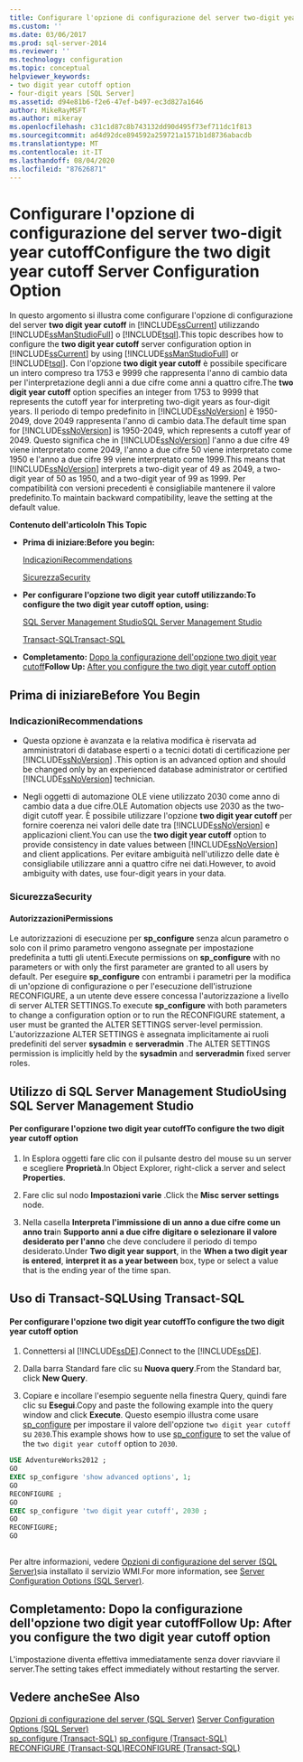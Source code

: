 ```yaml
---
title: Configurare l'opzione di configurazione del server two-digit year cutoff | Microsoft Docs
ms.custom: ''
ms.date: 03/06/2017
ms.prod: sql-server-2014
ms.reviewer: ''
ms.technology: configuration
ms.topic: conceptual
helpviewer_keywords:
- two digit year cutoff option
- four-digit years [SQL Server]
ms.assetid: d94e81b6-f2e6-47ef-b497-ec3d827a1646
author: MikeRayMSFT
ms.author: mikeray
ms.openlocfilehash: c31c1d87c8b743132dd90d495f73ef711dc1f813
ms.sourcegitcommit: ad4d92dce894592a259721a1571b1d8736abacdb
ms.translationtype: MT
ms.contentlocale: it-IT
ms.lasthandoff: 08/04/2020
ms.locfileid: "87626871"
---
```

# <a name="configure-the-two-digit-year-cutoff-server-configuration-option"></a><span data-ttu-id="63723-102">Configurare l'opzione di configurazione del server two-digit year cutoff</span><span class="sxs-lookup"><span data-stu-id="63723-102">Configure the two digit year cutoff Server Configuration Option</span></span>
  <span data-ttu-id="63723-103">In questo argomento si illustra come configurare l'opzione di configurazione del server **two digit year cutoff** in [!INCLUDE[ssCurrent](../../includes/sscurrent-md.md)] utilizzando [!INCLUDE[ssManStudioFull](../../includes/ssmanstudiofull-md.md)] o [!INCLUDE[tsql](../../includes/tsql-md.md)].</span><span class="sxs-lookup"><span data-stu-id="63723-103">This topic describes how to configure the **two digit year cutoff** server configuration option in [!INCLUDE[ssCurrent](../../includes/sscurrent-md.md)] by using [!INCLUDE[ssManStudioFull](../../includes/ssmanstudiofull-md.md)] or [!INCLUDE[tsql](../../includes/tsql-md.md)].</span></span> <span data-ttu-id="63723-104">Con l'opzione **two digit year cutoff** è possibile specificare un intero compreso tra 1753 e 9999 che rappresenta l'anno di cambio data per l'interpretazione degli anni a due cifre come anni a quattro cifre.</span><span class="sxs-lookup"><span data-stu-id="63723-104">The **two digit year cutoff** option specifies an integer from 1753 to 9999 that represents the cutoff year for interpreting two-digit years as four-digit years.</span></span> <span data-ttu-id="63723-105">Il periodo di tempo predefinito in [!INCLUDE[ssNoVersion](../../includes/ssnoversion-md.md)] è 1950-2049, dove 2049 rappresenta l'anno di cambio data.</span><span class="sxs-lookup"><span data-stu-id="63723-105">The default time span for [!INCLUDE[ssNoVersion](../../includes/ssnoversion-md.md)] is 1950-2049, which represents a cutoff year of 2049.</span></span> <span data-ttu-id="63723-106">Questo significa che in [!INCLUDE[ssNoVersion](../../includes/ssnoversion-md.md)] l'anno a due cifre 49 viene interpretato come 2049, l'anno a due cifre 50 viene interpretato come 1950 e l'anno a due cifre 99 viene interpretato come 1999.</span><span class="sxs-lookup"><span data-stu-id="63723-106">This means that [!INCLUDE[ssNoVersion](../../includes/ssnoversion-md.md)] interprets a two-digit year of 49 as 2049, a two-digit year of 50 as 1950, and a two-digit year of 99 as 1999.</span></span> <span data-ttu-id="63723-107">Per compatibilità con versioni precedenti è consigliabile mantenere il valore predefinito.</span><span class="sxs-lookup"><span data-stu-id="63723-107">To maintain backward compatibility, leave the setting at the default value.</span></span>  
  
 <span data-ttu-id="63723-108">**Contenuto dell'articolo**</span><span class="sxs-lookup"><span data-stu-id="63723-108">**In This Topic**</span></span>  
  
-   <span data-ttu-id="63723-109">**Prima di iniziare:**</span><span class="sxs-lookup"><span data-stu-id="63723-109">**Before you begin:**</span></span>  
  
     [<span data-ttu-id="63723-110">Indicazioni</span><span class="sxs-lookup"><span data-stu-id="63723-110">Recommendations</span></span>](#Recommendations)  
  
     [<span data-ttu-id="63723-111">Sicurezza</span><span class="sxs-lookup"><span data-stu-id="63723-111">Security</span></span>](#Security)  
  
-   <span data-ttu-id="63723-112">**Per configurare l'opzione two digit year cutoff utilizzando:**</span><span class="sxs-lookup"><span data-stu-id="63723-112">**To configure the two digit year cutoff option, using:**</span></span>  
  
     [<span data-ttu-id="63723-113">SQL Server Management Studio</span><span class="sxs-lookup"><span data-stu-id="63723-113">SQL Server Management Studio</span></span>](#SSMSProcedure)  
  
     [<span data-ttu-id="63723-114">Transact-SQL</span><span class="sxs-lookup"><span data-stu-id="63723-114">Transact-SQL</span></span>](#TsqlProcedure)  
  
-   <span data-ttu-id="63723-115">**Completamento:**  [Dopo la configurazione dell'opzione two digit year cutoff](#FollowUp)</span><span class="sxs-lookup"><span data-stu-id="63723-115">**Follow Up:**  [After you configure the two digit year cutoff option](#FollowUp)</span></span>  
  
##  <a name="before-you-begin"></a><a name="BeforeYouBegin"></a> <span data-ttu-id="63723-116">Prima di iniziare</span><span class="sxs-lookup"><span data-stu-id="63723-116">Before You Begin</span></span>  
  
###  <a name="recommendations"></a><a name="Recommendations"></a> <span data-ttu-id="63723-117">Indicazioni</span><span class="sxs-lookup"><span data-stu-id="63723-117">Recommendations</span></span>  
  
-   <span data-ttu-id="63723-118">Questa opzione è avanzata e la relativa modifica è riservata ad amministratori di database esperti o a tecnici dotati di certificazione per [!INCLUDE[ssNoVersion](../../includes/ssnoversion-md.md)] .</span><span class="sxs-lookup"><span data-stu-id="63723-118">This option is an advanced option and should be changed only by an experienced database administrator or certified [!INCLUDE[ssNoVersion](../../includes/ssnoversion-md.md)] technician.</span></span>  
  
-   <span data-ttu-id="63723-119">Negli oggetti di automazione OLE viene utilizzato 2030 come anno di cambio data a due cifre.</span><span class="sxs-lookup"><span data-stu-id="63723-119">OLE Automation objects use 2030 as the two-digit cutoff year.</span></span> <span data-ttu-id="63723-120">È possibile utilizzare l'opzione **two digit year cutoff** per fornire coerenza nei valori delle date tra [!INCLUDE[ssNoVersion](../../includes/ssnoversion-md.md)] e applicazioni client.</span><span class="sxs-lookup"><span data-stu-id="63723-120">You can use the **two digit year cutoff** option to provide consistency in date values between [!INCLUDE[ssNoVersion](../../includes/ssnoversion-md.md)] and client applications.</span></span> <span data-ttu-id="63723-121">Per evitare ambiguità nell'utilizzo delle date è consigliabile utilizzare anni a quattro cifre nei dati.</span><span class="sxs-lookup"><span data-stu-id="63723-121">However, to avoid ambiguity with dates, use four-digit years in your data.</span></span>  
  
###  <a name="security"></a><a name="Security"></a> <span data-ttu-id="63723-122">Sicurezza</span><span class="sxs-lookup"><span data-stu-id="63723-122">Security</span></span>  
  
####  <a name="permissions"></a><a name="Permissions"></a> <span data-ttu-id="63723-123">Autorizzazioni</span><span class="sxs-lookup"><span data-stu-id="63723-123">Permissions</span></span>  
 <span data-ttu-id="63723-124">Le autorizzazioni di esecuzione per **sp_configure** senza alcun parametro o solo con il primo parametro vengono assegnate per impostazione predefinita a tutti gli utenti.</span><span class="sxs-lookup"><span data-stu-id="63723-124">Execute permissions on **sp_configure** with no parameters or with only the first parameter are granted to all users by default.</span></span> <span data-ttu-id="63723-125">Per eseguire **sp_configure** con entrambi i parametri per la modifica di un'opzione di configurazione o per l'esecuzione dell'istruzione RECONFIGURE, a un utente deve essere concessa l'autorizzazione a livello di server ALTER SETTINGS.</span><span class="sxs-lookup"><span data-stu-id="63723-125">To execute **sp_configure** with both parameters to change a configuration option or to run the RECONFIGURE statement, a user must be granted the ALTER SETTINGS server-level permission.</span></span> <span data-ttu-id="63723-126">L'autorizzazione ALTER SETTINGS è assegnata implicitamente ai ruoli predefiniti del server **sysadmin** e **serveradmin** .</span><span class="sxs-lookup"><span data-stu-id="63723-126">The ALTER SETTINGS permission is implicitly held by the **sysadmin** and **serveradmin** fixed server roles.</span></span>  
  
##  <a name="using-sql-server-management-studio"></a><a name="SSMSProcedure"></a> <span data-ttu-id="63723-127">Utilizzo di SQL Server Management Studio</span><span class="sxs-lookup"><span data-stu-id="63723-127">Using SQL Server Management Studio</span></span>  
  
#### <a name="to-configure-the-two-digit-year-cutoff-option"></a><span data-ttu-id="63723-128">Per configurare l'opzione two digit year cutoff</span><span class="sxs-lookup"><span data-stu-id="63723-128">To configure the two digit year cutoff option</span></span>  
  
1.  <span data-ttu-id="63723-129">In Esplora oggetti fare clic con il pulsante destro del mouse su un server e scegliere **Proprietà**.</span><span class="sxs-lookup"><span data-stu-id="63723-129">In Object Explorer, right-click a server and select **Properties**.</span></span>  
  
2.  <span data-ttu-id="63723-130">Fare clic sul nodo **Impostazioni varie** .</span><span class="sxs-lookup"><span data-stu-id="63723-130">Click the **Misc server settings** node.</span></span>  
  
3.  <span data-ttu-id="63723-131">Nella casella **Interpreta l'immissione di un anno a due cifre come un anno tra**in **Supporto anni a due cifre** **digitare o selezionare il valore desiderato per l'anno** che deve concludere il periodo di tempo desiderato.</span><span class="sxs-lookup"><span data-stu-id="63723-131">Under **Two digit year support**, in the **When a two digit year is entered**, **interpret it as a year between** box, type or select a value that is the ending year of the time span.</span></span>  
  
##  <a name="using-transact-sql"></a><a name="TsqlProcedure"></a> <span data-ttu-id="63723-132">Uso di Transact-SQL</span><span class="sxs-lookup"><span data-stu-id="63723-132">Using Transact-SQL</span></span>  
  
#### <a name="to-configure-the-two-digit-year-cutoff-option"></a><span data-ttu-id="63723-133">Per configurare l'opzione two digit year cutoff</span><span class="sxs-lookup"><span data-stu-id="63723-133">To configure the two digit year cutoff option</span></span>  
  
1.  <span data-ttu-id="63723-134">Connettersi al [!INCLUDE[ssDE](../../includes/ssde-md.md)].</span><span class="sxs-lookup"><span data-stu-id="63723-134">Connect to the [!INCLUDE[ssDE](../../includes/ssde-md.md)].</span></span>  
  
2.  <span data-ttu-id="63723-135">Dalla barra Standard fare clic su **Nuova query**.</span><span class="sxs-lookup"><span data-stu-id="63723-135">From the Standard bar, click **New Query**.</span></span>  
  
3.  <span data-ttu-id="63723-136">Copiare e incollare l'esempio seguente nella finestra Query, quindi fare clic su **Esegui**.</span><span class="sxs-lookup"><span data-stu-id="63723-136">Copy and paste the following example into the query window and click **Execute**.</span></span> <span data-ttu-id="63723-137">Questo esempio illustra come usare [sp_configure](/sql/relational-databases/system-stored-procedures/sp-configure-transact-sql) per impostare il valore dell'opzione `two digit year cutoff` su `2030`.</span><span class="sxs-lookup"><span data-stu-id="63723-137">This example shows how to use [sp_configure](/sql/relational-databases/system-stored-procedures/sp-configure-transact-sql) to set the value of the `two digit year cutoff` option to `2030`.</span></span>  
  
```sql  
USE AdventureWorks2012 ;  
GO  
EXEC sp_configure 'show advanced options', 1;  
GO  
RECONFIGURE ;  
GO  
EXEC sp_configure 'two digit year cutoff', 2030 ;  
GO  
RECONFIGURE;  
GO  
  
```  
  
 <span data-ttu-id="63723-138">Per altre informazioni, vedere [Opzioni di configurazione del server &#40;SQL Server&#41;](server-configuration-options-sql-server.md)sia installato il servizio WMI.</span><span class="sxs-lookup"><span data-stu-id="63723-138">For more information, see [Server Configuration Options &#40;SQL Server&#41;](server-configuration-options-sql-server.md).</span></span>  
  
##  <a name="follow-up-after-you-configure-the-two-digit-year-cutoff-option"></a><a name="FollowUp"></a> <span data-ttu-id="63723-139">Completamento: Dopo la configurazione dell'opzione two digit year cutoff</span><span class="sxs-lookup"><span data-stu-id="63723-139">Follow Up: After you configure the two digit year cutoff option</span></span>  
 <span data-ttu-id="63723-140">L'impostazione diventa effettiva immediatamente senza dover riavviare il server.</span><span class="sxs-lookup"><span data-stu-id="63723-140">The setting takes effect immediately without restarting the server.</span></span>  
  
## <a name="see-also"></a><span data-ttu-id="63723-141">Vedere anche</span><span class="sxs-lookup"><span data-stu-id="63723-141">See Also</span></span>  
 <span data-ttu-id="63723-142">[Opzioni di configurazione del server &#40;SQL Server&#41;](server-configuration-options-sql-server.md) </span><span class="sxs-lookup"><span data-stu-id="63723-142">[Server Configuration Options &#40;SQL Server&#41;](server-configuration-options-sql-server.md) </span></span>  
 <span data-ttu-id="63723-143">[sp_configure &#40;Transact-SQL&#41;](/sql/relational-databases/system-stored-procedures/sp-configure-transact-sql) </span><span class="sxs-lookup"><span data-stu-id="63723-143">[sp_configure &#40;Transact-SQL&#41;](/sql/relational-databases/system-stored-procedures/sp-configure-transact-sql) </span></span>  
 [<span data-ttu-id="63723-144">RECONFIGURE &#40;Transact-SQL&#41;</span><span class="sxs-lookup"><span data-stu-id="63723-144">RECONFIGURE &#40;Transact-SQL&#41;</span></span>](/sql/t-sql/language-elements/reconfigure-transact-sql)  
  
  
